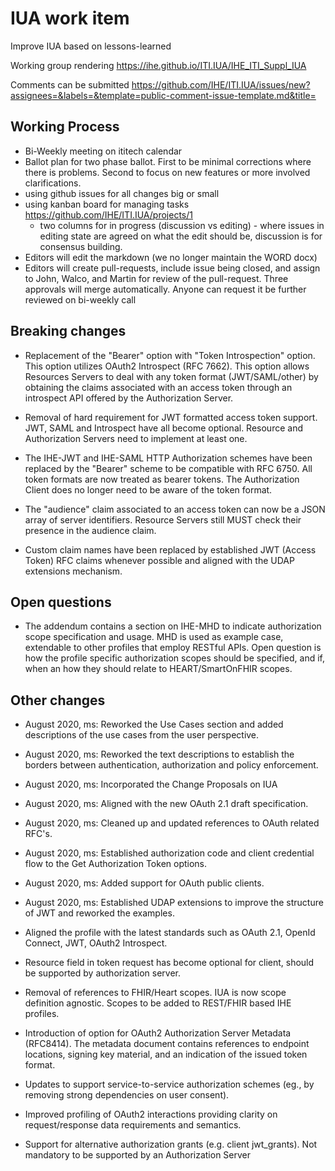# IUA work item

Improve IUA based on lessons-learned

Working group rendering https://ihe.github.io/ITI.IUA/IHE_ITI_Suppl_IUA

Comments can be submitted https://github.com/IHE/ITI.IUA/issues/new?assignees=&labels=&template=public-comment-issue-template.md&title=

## Working Process

* Bi-Weekly meeting on ititech calendar
* Ballot plan for two phase ballot. First to be minimal corrections where there is problems. Second to focus on new features or more involved clarifications.
* using github issues for all changes big or small
* using kanban board for managing tasks https://github.com/IHE/ITI.IUA/projects/1
  * two columns for in progress (discussion vs editing) - where issues in editing state are agreed on what the edit should be, discussion is for consensus building.
* Editors will edit the markdown (we no longer maintain the WORD docx)
* Editors will create pull-requests, include issue being closed, and assign to John, Walco, and Martin for review of the pull-request. Three approvals will merge automatically. Anyone can request it be further reviewed on bi-weekly call


## Breaking changes

* Replacement of the "Bearer" option with "Token Introspection" option. This option utilizes OAuth2 Introspect (RFC 7662). This option allows Resources Servers to deal with any token format (JWT/SAML/other) by obtaining the claims associated with an access token through an introspect API offered by the Authorization Server.

* Removal of hard requirement for JWT formatted access token support. JWT, SAML and Introspect have all become optional. Resource and Authorization Servers need to implement at least one.

* The IHE-JWT and IHE-SAML HTTP Authorization schemes have been replaced by the "Bearer" scheme to be compatible with RFC 6750. All token formats are now treated as bearer tokens. The Authorization Client does no longer need to be aware of the token format.

* The "audience" claim associated to an access token can now be a JSON array of server identifiers. Resource Servers still MUST check their presence in the audience claim.

* Custom claim names have been replaced by established JWT (Access Token) RFC claims whenever possible and aligned with the UDAP extensions mechanism.

## Open questions

* The addendum contains a section on IHE-MHD to indicate authorization scope specification and usage. MHD is used as example case, extendable to other profiles that employ RESTful APIs. Open question is how the profile specific authorization scopes should be specified, and if, when an how they should relate to HEART/SmartOnFHIR scopes.

## Other changes

* August 2020, ms: Reworked the Use Cases section and added descriptions of the use cases from the user perspective.

* August 2020, ms: Reworked the text descriptions to establish the borders between authentication, authorization and policy enforcement.

* August 2020, ms: Incorporated the Change Proposals on IUA

* August 2020, ms: Aligned with the new OAuth 2.1 draft specification.

* August 2020, ms: Cleaned up and updated references to OAuth related RFC's.

* August 2020, ms: Established authorization code and client credential flow to the Get Authorization Token options.

* August 2020, ms: Added support for OAuth public clients.

* August 2020, ms: Established UDAP extensions to improve the structure of JWT and reworked the examples.

* Aligned the profile with the latest standards such as OAuth 2.1, OpenId Connect, JWT, OAuth2 Introspect.

* Resource field in token request has become optional for client, should be supported by authorization server.

* Removal of references to FHIR/Heart scopes. IUA is now scope definition agnostic. Scopes to be added to REST/FHIR based IHE profiles.

* Introduction of option for OAuth2 Authorization Server Metadata (RFC8414). The metadata document contains references to endpoint locations, signing key material, and an indication of the issued token format.

* Updates to support service-to-service authorization schemes (eg., by removing strong dependencies on user consent).

* Improved profiling of OAuth2 interactions providing clarity on request/response data requirements and semantics.

* Support for alternative authorization grants (e.g. client jwt_grants). Not mandatory to be supported by an Authorization Server
